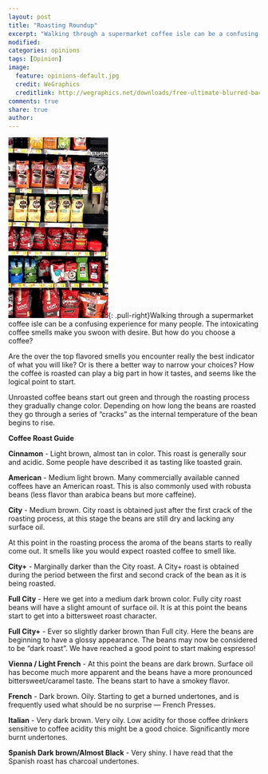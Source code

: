```yaml
---
layout: post
title: "Roasting Roundup"
excerpt: "Walking through a supermarket coffee isle can be a confusing experience for many people. The intoxicating coffee smells make you swoon with desire. But how do you choose a coffee?"
modified: 
categories: opinions
tags: [Opinion]
image:
  feature: opinions-default.jpg
  credit: WeGraphics
  creditlink: http://wegraphics.net/downloads/free-ultimate-blurred-background-pack/
comments: true
share: true
author: 
---
```

![Isle](/images/isle.png){: .pull-right}Walking through a supermarket coffee isle can be a confusing experience for many people. The intoxicating coffee smells make you swoon with desire. But how do you choose a coffee?

Are the over the top flavored smells you encounter really the best indicator of what you will like? Or is there a better way to narrow your choices? How the coffee is roasted can play a big part in how it tastes, and seems like the logical point to start.

Unroasted coffee beans start out green and through the roasting process they gradually change color. Depending on how long the beans are roasted they go through a series of “cracks” as the internal temperature of the bean begins to rise.

**Coffee Roast Guide**

**Cinnamon** - Light brown, almost tan in color. This roast is generally sour and acidic. Some people have described it as tasting like toasted grain.

**American** - Medium light brown. Many commercially available canned coffees have an American roast. This is also commonly used with robusta beans (less flavor than arabica beans but more caffeine).

**City** - Medium brown. City roast is obtained just after the first crack of the roasting process, at this stage the beans are still dry and lacking any surface oil.

At this point in the roasting process the aroma of the beans starts to really come out. It smells like you would expect roasted coffee to smell like.

**City+** - Marginally darker than the City roast. A City+ roast is obtained during the period between the first and second crack of the bean as it is being roasted.

**Full City** - Here we get into a medium dark brown color. Fully city roast beans will have a slight amount of surface oil. It is at this point the beans start to get into a bittersweet roast character.

**Full City+** - Ever so slightly darker brown than Full city. Here the beans are beginning to have a glossy appearance. The beans may now be considered to be “dark roast”. We have reached a good point to start making espresso!

**Vienna / Light French** - At this point the beans are dark brown. Surface oil has become much more apparent and the beans have a more pronounced bittersweet/caramel taste. The beans start to have a smokey flavor.

**French** - Dark brown. Oily. Starting to get a burned undertones, and is frequently used what should be no surprise — French Presses.

**Italian** - Very dark brown. Very oily. Low acidity for those coffee drinkers sensitive to coffee acidity this might be a good choice. Significantly more burnt undertones.

**Spanish Dark brown/Almost Black** - Very shiny. I have read that the Spanish roast has charcoal undertones.
